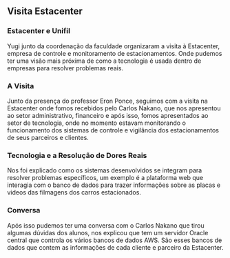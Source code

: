 ## Visita Estacenter

### Estacenter e Unifil
Yugi junto da coordenação da faculdade organizaram a visita à Estacenter, empresa de controle e monitoramento de estacionamentos. Onde pudemos ter uma visão mais próxima de como a tecnologia é usada dentro de empresas para resolver problemas reais.

### A Visita
Junto da presença do professor Eron Ponce, seguimos com a visita na Estacenter onde fomos recebidos pelo Carlos Nakano, que nos apresentou ao setor administrativo, financeiro e após isso, fomos apresentados ao setor de tecnologia, onde no momento estavam monitorando o funcionamento dos sistemas de controle e vigilância dos estacionamentos de seus parceiros e clientes.

### Tecnologia e a Resolução de Dores Reais
Nos foi explicado como os sistemas desenvolvidos se integram para resolver problemas específicos, um exemplo é a plataforma web que interagia com o banco de dados para trazer informações sobre as placas e videos das filmagens dos carros estacionados.

### Conversa
Após isso pudemos ter uma conversa com o Carlos Nakano que tirou algumas dúvidas dos alunos, nos explicou que tem um servidor Oracle central que controla os vários bancos de dados AWS. São esses bancos de dados que contem as informações de cada cliente e parceiro da Estacenter.


